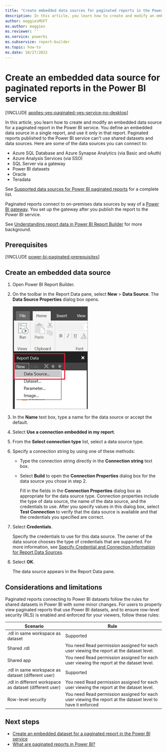 ```yaml
---
title: "Create embedded data sources for paginated reports in the Power BI service"
description: In this article, you learn how to create and modify an embedded data source in a paginated report in the Power BI service.
author: maggiesMSFT
ms.author: maggies
ms.reviewer: ''
ms.service: powerbi
ms.subservice: report-builder
ms.topic: how-to
ms.date: 10/27/2022
---
```


# Create an embedded data source for paginated reports in the Power BI service

[!INCLUDE [applies-yes-paginated-yes-service-no-desktop](../includes/applies-yes-paginated-yes-service-no-desktop.md)] 

In this article, you learn how to create and modify an embedded data source for a paginated report in the Power BI service. You define an embedded data source in a single report, and use it only in that report. Paginated reports published to the Power BI service can't use shared datasets and data sources. Here are some of the data sources you can connect to:

- Azure SQL Database and Azure Synapse Analytics (via Basic and oAuth)
- Azure Analysis Services (via SSO)
- SQL Server via a gateway
- Power BI datasets
- Oracle
- Teradata

See [Supported data sources for Power BI paginated reports](paginated-reports-data-sources.md) for a complete list.

Paginated reports connect to on-premises data sources by way of a [Power BI gateway](../connect-data/service-gateway-onprem.md). You set up the gateway after you publish the report to the Power BI service.

See [Understanding report data in Power BI Report Builder](report-builder-data.md) for more background.


## Prerequisites 

[!INCLUDE [power-bi-paginated-prerequisites](../includes/power-bi-paginated-prerequisites.md)]

## Create an embedded data source
  
1. Open Power BI Report Builder.

1. On the toolbar in the Report Data pane, select **New** > **Data Source**. The **Data Source Properties** dialog box opens.

   ![New Data Source](media/paginated-reports-embedded-data-source/power-bi-paginated-new-data-source.png)
  
1. In the **Name** text box, type a name for the data source or accept the default.  
  
1. Select **Use a connection embedded in my report**.  
  
1. From the **Select connection type** list, select a data source type. 

1. Specify a connection string by using one of these methods:  
  
   - Type the connection string directly in the **Connection string** text box. 
  
   - Select **Build** to open the **Connection Properties** dialog box for the data source you chose in step 2.  
  
     Fill in the fields in the **Connection Properties** dialog box as appropriate for the data source type. Connection properties include the type of data source, the name of the data source, and the credentials to use. After you specify values in this dialog box, select **Test Connection** to verify that the data source is available and that the credentials you specified are correct.  
  
1. Select **Credentials**.  
  
   Specify the credentials to use for this data source. The owner of the data source chooses the type of credentials that are supported. For more information, see [Specify Credential and Connection Information for Report Data Sources](/sql/reporting-services/report-data/specify-credential-and-connection-information-for-report-data-sources).
  
1. Select **OK**.  
  
   The data source appears in the Report Data pane.

## Considerations and limitations

Paginated reports connecting to Power BI datasets follow the rules for shared datasets in Power BI with some minor changes.  For users to properly view paginated reports that use Power BI datasets, and to ensure row-level security (RLS) is enabled and enforced for your viewers, follow these rules:


|Scenario  |Rule  |
|---------|---------|
|.rdl in same workspace as dataset   | Supported |
|Shared .rdl | You need Read permission assigned for each user viewing the report at the dataset level.  |
|Shared app  |  You need Read permission assigned for each user viewing the report at the dataset level.  |
|.rdl in same workspace as dataset (different user)   | Supported  |
|.rdl in different workspace as dataset (different user)   |  You need Read permission assigned for each user viewing the report at the dataset level.     |
|Row-level security | You need Read permission assigned for each user viewing the report at the dataset level to have it enforced   |

## Next steps

- [Create an embedded dataset for a paginated report in the Power BI service](paginated-reports-create-embedded-dataset.md)
- [What are paginated reports in Power BI?](paginated-reports-report-builder-power-bi.md)
